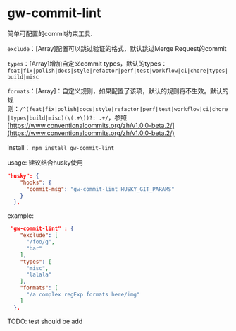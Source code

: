 # gw-commit-lint
简单可配置的commit约束工具.

`exclude`：[Array]配置可以跳过验证的格式，默认跳过Merge Request的commit

`types`：[Array]增加自定义commit types，默认的types：`feat|fix|polish|docs|style|refactor|perf|test|workflow|ci|chore|types|build|misc`

`formats`：[Array]：自定义规则，如果配置了该项，默认的规则将不生效。默认的规则：`/^(feat|fix|polish|docs|style|refactor|perf|test|workflow|ci|chore|types|build|misc)(\(.+\))?: .+/`，参照[https://www.conventionalcommits.org/zh/v1.0.0-beta.2/](https://www.conventionalcommits.org/zh/v1.0.0-beta.2/)

install：
`npm install gw-commit-lint`

usage:
建议结合husky使用
```json
"husky": {
    "hooks": {
      "commit-msg": "gw-commit-lint HUSKY_GIT_PARAMS"
    }
  },
```


example:

```json
 "gw-commit-lint" : {
    "exclude": [
      "/foo/g",
      "bar"
    ],
    "types": [
      "misc",
      "lalala"
    ],
    "formats": [
      "/a complex regExp formats here/img"
    ]
  },
```
TODO: test should be add
